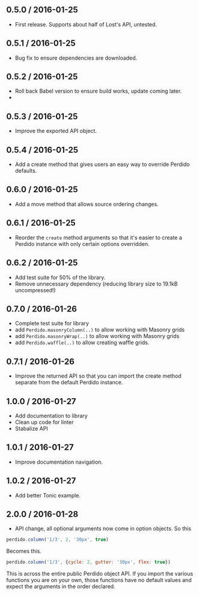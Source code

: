 ## 0.5.0 / 2016-01-25

- First release. Supports about half of Lost's API, untested.

## 0.5.1 / 2016-01-25

- Bug fix to ensure dependencies are downloaded.

## 0.5.2 / 2016-01-25

- Roll back Babel version to ensure build works, update coming later.
- 
## 0.5.3 / 2016-01-25

- Improve the exported API object.

## 0.5.4 / 2016-01-25

- Add a create method that gives users an easy way to override Perdido defaults.

## 0.6.0 / 2016-01-25

- Add a move method that allows source ordering changes.

## 0.6.1 / 2016-01-25

- Reorder the `create` method arguments so that it's easier to create a Perdido instance with only certain options overridden.

## 0.6.2 / 2016-01-25

- Add test suite for 50% of the library.
- Remove unnecessary dependency (reducing library size to 19.1kB uncompressed!)

## 0.7.0 / 2016-01-26

- Complete test suite for library
- add `Perdido.masonryColumn(..)` to allow working with Masonry grids
- add `Perdido.masonryWrap(..)` to allow working with Masonry grids
- add `Perdido.waffle(..)` to allow creating waffle grids.

## 0.7.1 / 2016-01-26

- Improve the returned API so that you can import the create method separate from the default Perdido instance.

## 1.0.0 / 2016-01-27

- Add documentation to library
- Clean up code for linter
- Stabalize API

## 1.0.1 / 2016-01-27

- Improve documentation navigation.

## 1.0.2 / 2016-01-27

- Add better Tonic example.

## 2.0.0 / 2016-01-28

- API change, all optional arguments now come in option objects. So this

```js
perdido.column('1/3', 2, '30px', true)
```
Becomes this.
```js
perdido.column('1/3', {cycle: 2, gutter: '30px', flex: true})
```
This is across the entire public Perdido object API. If you import the various functions you are on your own, those functions have no default values and expect the arguments in the order declared.

